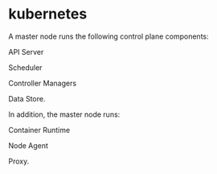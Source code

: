# kubernetes


A master node runs the following control plane components:

API Server

Scheduler

Controller Managers

Data Store.

In addition, the master node runs:


Container Runtime

Node Agent

Proxy.

